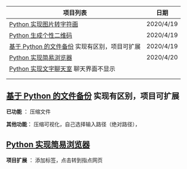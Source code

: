 | 项目列表                                                     | 日期      |
| ------------------------------------------------------------ | --------- |
| [Python 实现图片转字符画](https://www.shiyanlou.com/courses/370) | 2020/4/19 |
| [Python 生成个性二维码](https://www.shiyanlou.com/courses/1126) | 2020/4/19 |
| [基于 Python 的文件备份](https://www.shiyanlou.com/courses/302) 实现有区别，项目可扩展 | 2020/4/19 |
| [Python 实现简易浏览器](https://www.shiyanlou.com/courses/705) | 2020/4/20 |
| [Python 实现文字聊天室](https://www.shiyanlou.com/courses/970) 聊天界面不显示 |           |
|                                                              |           |
|                                                              |           |



## [基于 Python 的文件备份](https://www.shiyanlou.com/courses/302) 实现有区别，项目可扩展

**已功能** ： 压缩文件

**其他功能**： 压缩可视化，自己选择输入路径（绝对路径），



## [Python 实现简易浏览器](https://www.shiyanlou.com/courses/705)

**项目扩展** ： 添加标签，点击转到指点网页